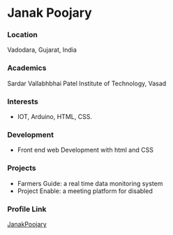 # Janak Poojary

### Location

Vadodara, Gujarat, India

### Academics

Sardar Vallabhbhai Patel Institute of Technology, Vasad

### Interests

- IOT, Arduino, HTML, CSS.

### Development

- Front end web Development with html and CSS

### Projects

- Farmers Guide: a real time data monitoring system
- Project Enable: a meeting platform for disabled

### Profile Link

[JanakPoojary](https://github.com/JanakPoojary)
